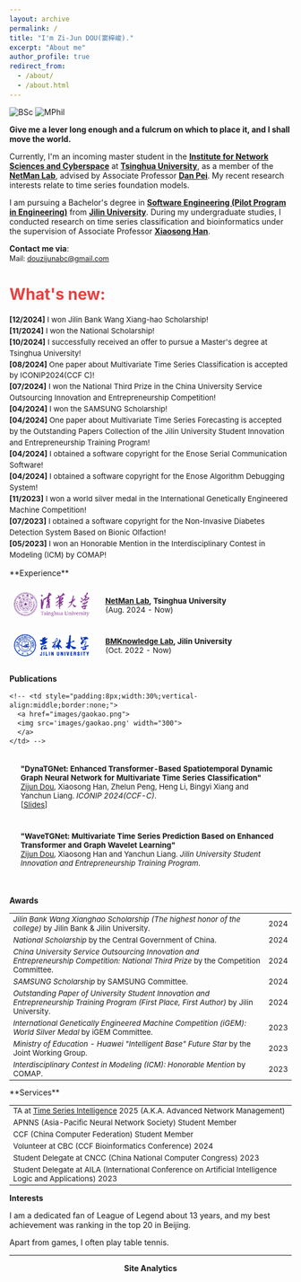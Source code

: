 ```yaml
---
layout: archive
permalink: /
title: "I'm Zi-Jun DOU(窦梓峻)."
excerpt: "About me"
author_profile: true
redirect_from: 
  - /about/
  - /about.html
---
```


![BSc](https://img.shields.io/badge/B.Sc.-Jilin%20Univ.%20(2021--2025E)-yellowgreen?style=flat-square&color=181717&labelColor=red)
![MPhil](https://img.shields.io/badge/Master.-TSINGHUA.%20(2025--2028E)-yellowgreen?style=flat-square&color=181717&labelColor=blue)

<!-------------------->
**Give me a lever long enough and a fulcrum on which to place it, and I shall move the world.**

Currently, I'm an incoming master student in the [**Institute for Network Sciences and Cyberspace**](https://www.insc.tsinghua.edu.cn/) at [**Tsinghua University**](https://www.tsinghua.edu.cn/en/), as a member of the [**NetMan Lab**](https://netman.aiops.org/), advised by Associate Professor [**Dan Pei**](https://netman.aiops.org/~peidan/). My recent research interests relate to time series foundation models.

I am pursuing a Bachelor's degree in [**Software Engineering (Pilot Program in Engineering)**](http://csw.jlu.edu.cn/info/1080/2824.htm) from [**Jilin University**](https://www.jlu.edu.cn/). During my undergraduate studies, I conducted research on time series classification and bioinformatics under the supervision of Associate Professor [**Xiaosong Han**](https://ccst.jlu.edu.cn/info/1196/17217.htm).

**Contact me via**:  
  <i class="fa fa-fw fa-envelope"></i> <font style="font-size: 0.9em;">Mail: <a href="mailto:douzijunabc@gmail.com">douzijunabc@gmail.com</a> </font><br>

<h1 style="color: rgb(231, 65, 65);"><b>What's new:</b></h1>
<div style="line-height: 1.5em; font-size: 0.95em">
  <p>
  <b>[12/2024]</b> I won Jilin Bank Wang Xiang-hao Scholarship! <br>      
  <b>[11/2024]</b> I won the National Scholarship! <br>
  <b>[10/2024]</b> I successfully received an offer to pursue a Master's degree at Tsinghua University! <br>
  <b>[08/2024]</b> One paper about Multivariate Time Series Classification is accepted by ICONIP2024(CCF C)! <br>
  <b>[07/2024]</b> I won the National Third Prize in the China University Service Outsourcing Innovation and Entrepreneurship Competition! <br>
  <b>[04/2024]</b> I won the SAMSUNG Scholarship! <br>  
  <b>[04/2024]</b> One paper about Multivariate Time Series Forecasting is accepted by the Outstanding Papers Collection of the Jilin University Student Innovation and Entrepreneurship Training Program! <br>  
  <b>[04/2024]</b> I obtained a software copyright for the Enose Serial Communication Software! <br>
  <b>[04/2024]</b> I obtained a software copyright for the Enose Algorithm Debugging System! <br>  
  <b>[11/2023]</b> I won a world silver medal in the International Genetically Engineered Machine Competition! <br>  
  <b>[07/2023]</b> I obtained a software copyright for the Non-Invasive Diabetes Detection System Based on Bionic Olfaction! <br>  
  <b>[05/2023]</b> I won an Honorable Mention in the Interdisciplinary Contest in Modeling (ICM) by COMAP! <br>   
  </p>
</div>
**Experience**
<!-- <h2><b>Experience</b></h2> -->

<table style="width:100%;border:0px;border-spacing:0px;border-collapse:separate;margin-right:0;margin-left:0;font-size:0.95em;">
  <tr>
    <td style="padding:8px;width:30%;vertical-align:middle;border:none;">
      <img src='images/tsing_hua_logo.jpg' width="300">
    </td>
    <td style="padding:20px;width:70%;vertical-align:middle;border-right:none;border:none;">
      <b><a href="https://netman.aiops.org/">NetMan Lab</a>, Tsinghua University</b>
      <br>
      (Aug. 2024 - Now)
      <br>
    </td>
  </tr>
  <tr>
    <td style="padding:8px;width:30%;vertical-align:middle;border:none;">
      <img src='images/jilin_university_logo.jpg' width="300">
    </td>
    <td style="padding:20px;width:70%;vertical-align:middle;border-right:none;border:none;">
      <b><a href="https://www.keaml.cn/BMKnowledge/index.html">BMKnowledge Lab</a>, Jilin University</b>
      <br>
      (Oct. 2022 - Now)
      <br>
    </td>
  </tr>
</table>

**Publications**
<!-- <h2><b>Publications</b></h2> -->

<table style="width:100%;border:None;border-spacing:0px;border-collapse:separate;margin-right:0;margin-left:0;font-size:0.95em;">
  <tr>
    <td style="padding:20px;width:70%;vertical-align:middle;border-right:none;border:none;">
      <b>"DynaTGNet: Enhanced Transformer-Based Spatiotemporal Dynamic Graph Neural Network for Multivariate Time Series Classification"</b>
      <br>
      <u>Zijun Dou</u>, Xiaosong Han, Zhelun Peng, Heng Li, Bingyi Xiang and Yanchun Liang. <i>ICONIP 2024(CCF-C)</i>.
      <br>
      [<a href="../resource/ICONIP 2024 Presentation.pdf">Slides</a>]
    </td>
  </tr>
  <tr>
    <td style="padding:20px;width:70%;vertical-align:middle;border-right:none;border:none;">
      <b>"WaveTGNet: Multivariate Time Series Prediction Based on Enhanced Transformer and Graph Wavelet Learning"</b>
      <br>
      <u>Zijun Dou</u>, Xiaosong Han and Yanchun Liang. <i>Jilin University Student Innovation and Entrepreneurship Training Program</i>.
      <br>
      <!-- [<a href="https://zeqing-wang.github.io/Mimic/">Project Page</a>] -->
      <!-- [<a href="https://www.sciencedirect.com/science/article/pii/S0167865523003094">Paper</a>] -->
​    </td>
  </tr>

<!--  <tr> -->
    <!-- <td style="padding:8px;width:30%;vertical-align:middle;border:none;">
      <a href="images/gaokao.png">
      <img src='images/gaokao.png' width="300">
      </a>
    </td> -->
<!--    <td style="padding:20px;width:70%;vertical-align:middle;border-right:none;border:none;">
      <b>"A Novel College Entrance Filling Recommendation Algorithm Based on Score Line Prediction and Multi-feature Fusion"</b>
      <br>
      <u>Zeqing Wang</u>, Shengpeng Ji, Xin Li, Zixuan Zhao, Pengxu Wang, Xiaosong Han. <i>Computer Science(Chinese, CCF-B)</i>.
      <br>
      [<a href="https://www.jsjkx.com/CN/10.11896/jsjkx.211100266">Paper</a>]
      [<a href="https://github.com/Zeqing-Wang/Reco-PMW">Github</a>]
    </td>-->
  <!--</tr>-->

</table>

<!-- <h4><b>Miscellaneous</b></h4> -->
<!-- <h5><i>Articles & Projects</i></h5> -->

**Awards**

<table style="border:none;font-size:0.95em;">
  <tr>
  	<td style="border:none;"><i>Jilin Bank Wang Xianghao Scholarship (The highest honor of the college) </i> by Jilin Bank & Jilin University.
    </td>
    <td style="border:none;text-align:center;">2024
    </td>
  </tr>
  <tr>
    <td style="border:none;"><i>National Scholarship </i> by the Central Government of China.
    </td>
    <td style="border:none;text-align:center;">2024
    </td>
  </tr>
  <tr>
    <td style="border:none;"><i>China University Service Outsourcing Innovation and Entrepreneurship Competition: National Third Prize </i> by the Competition Committee.
    </td>
    <td style="border:none;text-align:center;">2024
    </td>
  </tr>
  <tr>
    <td style="border:none;"><i>SAMSUNG Scholarship </i> by SAMSUNG Committee.
    </td>
    <td style="border:none;text-align:center;">2024
    </td>
  </tr>
  <tr>
    <td style="border:none;"><i>Outstanding Paper of University Student Innovation and Entrepreneurship Training Program (First Place, First Author) </i> by Jilin University.
    </td>
    <td style="border:none;text-align:center;">2024
    </td>
  </tr>
  <tr>
    <td style="border:none;"><i>International Genetically Engineered Machine Competition (iGEM): World Silver Medal </i> by iGEM Committee.
    </td>
    <td style="border:none;text-align:center;">2023
    </td>
  </tr>
  <tr>
    <td style="border:none;"><i>Ministry of Education - Huawei "Intelligent Base" Future Star </i>  by the Joint Working Group.
    </td>
    <td style="border:none;text-align:center;">2023
    </td>
  </tr>
  <tr>
    <td style="border:none;"><i>Interdisciplinary Contest in Modeling (ICM): Honorable Mention </i> by COMAP.
    </td>
    <td style="border:none;text-align:center;">2023
    </td>
  </tr>
</table>
**Services**

<table style="border:none;font-size:0.95em;">
  <tr>
      <td style="border:none;">TA at <a href="https://netman.aiops.org/courses/anm2025/">Time Series Intelligence</a> 2025 (A.K.A. Advanced Network Management)
    </td>
  </tr>
  <tr>
    <td style="border:none;">APNNS (Asia-Pacific Neural Network Society) Student Member
    </td>
  </tr>
  <tr>
    <td style="border:none;">CCF (China Computer Federation) Student Member
    </td>
  </tr>     
  <tr>
    <td style="border:none;">Volunteer at CBC (CCF Bioinformatics Conference) 2024 
    </td>
  </tr>     
  <tr>
    <td style="border:none;">Student Delegate at CNCC (China National Computer Congress) 2023
    </td>
  </tr>  
  <tr>
    <td style="border:none;">Student Delegate at AILA (International Conference on Artificial Intelligence Logic and Applications) 2023
    </td>
  </tr>
</table>


**Interests**

I am a dedicated fan of League of Legend about 13 years, and my best achievement was ranking in the top 20 in Beijing.

Apart from games, I often play table tennis. 

--------

<center><b>Site Analytics</b></center>
<script type="text/javascript" id="clustrmaps" src="//clustrmaps.com/map_v2.js?d=rS4QF9w4loXgos2oKxvSGoSxIwNdZKDnlDLd9Ge4eas&cl=ffffff&w=a"></script>
